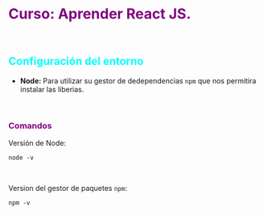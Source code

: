 <h1 style="color: purple;"> Curso: Aprender React JS.</h1>

&nbsp;

<h2 style ="color: cyan;">Configuración del entorno</h2>

* **Node:** Para utilizar su gestor de dedependencias `npm` que nos permitira instalar las liberias.

&nbsp;

<h3 style ="color: purple;">Comandos</h3>

Versión de Node:
```
node -v
```

&nbsp;

Version del gestor de paquetes `npm`:
```
npm -v
```

&nbsp;
